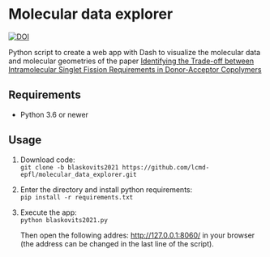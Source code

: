 # Molecular data explorer


[![DOI](https://zenodo.org/badge/DOI/10.5281/zenodo.4382473.svg)](https://doi.org/10.5281/zenodo.4382473)

Python script to create a web app with Dash to visualize the molecular data and molecular geometries of the paper [Identifying the Trade-off between Intramolecular Singlet Fission Requirements in Donor-Acceptor Copolymers](https://chemrxiv.org/articles/preprint/Identifying_the_Trade-off_between_Intramolecular_Singlet_Fission_Requirements_in_Donor-Acceptor_Copolymers/13333475/1)

## Requirements
- Python 3.6 or newer



## Usage

1. Download code: <br/>
	 `git clone -b blaskovits2021 https://github.com/lcmd-epfl/molecular_data_explorer.git`

2. Enter the directory and install python requirements: <br/>
	`pip install -r requirements.txt`

3. Execute the app:  <br/>
	`python blaskovits2021.py` 

	Then open the following addres: http://127.0.0.1:8060/ in your browser (the address can be changed in the last line of the script).